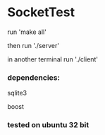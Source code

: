 SocketTest
==========

run 'make all'

then run './server'

in another terminal run './client'

### dependencies:
sqlite3

boost

### tested on ubuntu 32 bit
